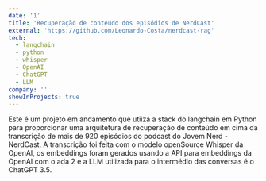 ```yaml
---
date: '1'
title: 'Recuperação de conteúdo dos episódios de NerdCast'
external: 'https://github.com/Leonardo-Costa/nerdcast-rag'
tech:
  - langchain
  - python
  - whisper
  - OpenAI
  - ChatGPT
  - LLM
company: ''
showInProjects: true
---
```


Este é um projeto em andamento que utiiza a stack do langchain em Python para proporcionar uma arquitetura de recuperação de conteúdo em cima da transcrição de mais de 920 episódios do podcast do Jovem Nerd - NerdCast. A transcrição foi feita com o modelo openSource Whisper da OpenAI, os embeddings foram gerados usando a API para embeddings da OpenAI com o ada 2 e a LLM utilizada para o intermédio das conversas é o ChatGPT 3.5.
